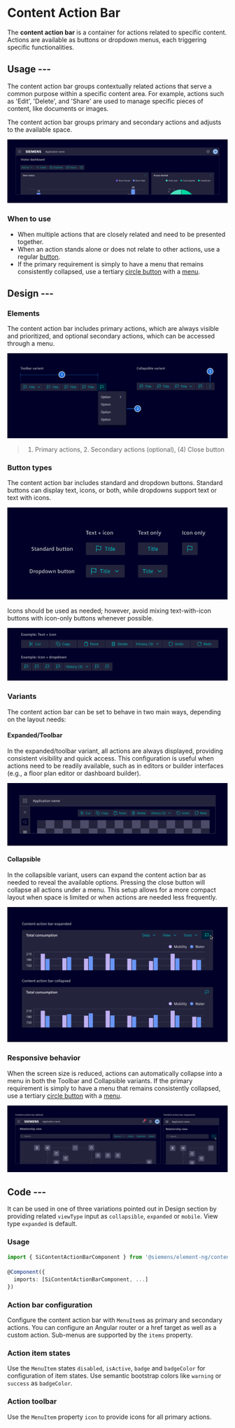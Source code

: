 # Content Action Bar

<!-- markdownlint-disable MD033 -->

The **content action bar** is a container for actions related to specific content.
Actions are available as buttons or dropdown menus, each triggering specific functionalities.

## Usage ---

The content action bar groups contextually related actions that serve a common purpose within a specific content area.
For example, actions such as 'Edit', 'Delete', and 'Share' are used to manage specific pieces of content, like documents or images.

The content action bar groups primary and secondary actions and adjusts to the available space.

![Content action bar](images/content-action-bar.png)

### When to use

- When multiple actions that are closely related and need to be presented together.
- When an action stands alone or does not relate to other actions, use a regular [button](../buttons-menus/buttons.md).
- If the primary requirement is simply to have a menu that remains consistently collapsed,
  use a tertiary [circle button](../buttons-menus/buttons.md) with a [menu](../buttons-menus/menu.md).

## Design ---

### Elements

The content action bar includes primary actions, which are always visible and prioritized, and optional secondary actions,
which can be accessed through a menu.

![Content action elements](images/content-action-bar-elements.png)

> 1. Primary actions, 2. Secondary actions (optional), (4) Close button

### Button types

The content action bar includes standard and dropdown buttons.
Standard buttons can display text, icons, or both, while dropdowns support text or text with icons.

![Content action button types](images/content-action-bar-buttons.png)

Icons should be used as needed; however, avoid mixing text-with-icon buttons with icon-only buttons whenever possible.

![Content action button types examples](images/content-action-bar-buttons-examples.png)

### Variants

The content action bar can be set to behave in two main ways, depending on the layout needs:

#### Expanded/Toolbar

In the expanded/toolbar variant, all actions are always displayed, providing consistent visibility and quick access.
This configuration is useful when actions need to be readily available, such as in editors or builder interfaces
(e.g., a floor plan editor or dashboard builder).

![Content action toolbar](images/content-action-bar-toolbar.png)

#### Collapsible

In the collapsible variant, users can expand the content action bar as needed to reveal the available options.
Pressing the close button will collapse all actions under a menu.
This setup allows for a more compact layout when space is limited or when actions are needed less frequently.

![Content action collapsible](images/content-action-bar-collapsible.png)

### Responsive behavior

When the screen size is reduced, actions can automatically collapse into a menu in both the Toolbar and Collapsible variants.
If the primary requirement is simply to have a menu that remains consistently collapsed,
use a tertiary [circle button](../buttons-menus/buttons.md) with a [menu](../buttons-menus/menu.md).

![Content action responsive](images/content-action-bar-responsive.png)

## Code ---

It can be used in one of three variations pointed out in Design section by
providing related `viewType` input as `collapsible`, `expanded` or `mobile`.
View type `expanded` is default.

### Usage

```ts
import { SiContentActionBarComponent } from '@siemens/element-ng/content-action-bar';

@Component({
  imports: [SiContentActionBarComponent, ...]
})
```

### Action bar configuration

Configure the content action bar with `MenuItem`s as primary and secondary actions. You can
configure an Angular router or a href target as well as a custom action. Sub-menus are supported
by the `items` property.

<si-docs-component example="si-content-action-bar/si-content-action-bar" height="400"></si-docs-component>

### Action item states

Use the `MenuItem` states `disabled`, `isActive`, `badge` and `badgeColor` for configuration of item states.
Use semantic bootstrap colors like `warning` or `success` as `badgeColor`.

<si-docs-component example="si-content-action-bar/si-content-action-bar-states" height="400"></si-docs-component>

### Action toolbar

Use the `MenuItem` property `icon` to provide icons for all primary actions.

<si-docs-component example="si-content-action-bar/si-content-action-bar-toolbar" height="400"></si-docs-component>

<si-docs-api component="SiContentActionBarComponent"></si-docs-api>

<si-docs-types></si-docs-types>

